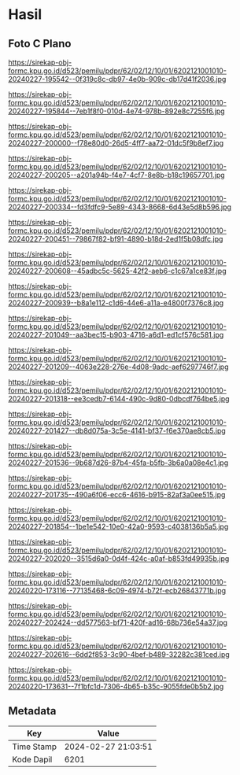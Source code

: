 # Hasil

## Foto C Plano

https://sirekap-obj-formc.kpu.go.id/d523/pemilu/pdpr/62/02/12/10/01/6202121001010-20240227-195542--0f319c8c-db97-4e0b-909c-db17d41f2036.jpg

https://sirekap-obj-formc.kpu.go.id/d523/pemilu/pdpr/62/02/12/10/01/6202121001010-20240227-195844--7eb1f8f0-010d-4e74-978b-892e8c7255f6.jpg

https://sirekap-obj-formc.kpu.go.id/d523/pemilu/pdpr/62/02/12/10/01/6202121001010-20240227-200000--f78e80d0-26d5-4ff7-aa72-01dc5f9b8ef7.jpg

https://sirekap-obj-formc.kpu.go.id/d523/pemilu/pdpr/62/02/12/10/01/6202121001010-20240227-200205--a201a94b-f4e7-4cf7-8e8b-b18c19657701.jpg

https://sirekap-obj-formc.kpu.go.id/d523/pemilu/pdpr/62/02/12/10/01/6202121001010-20240227-200334--fd3fdfc9-5e89-4343-8668-6d43e5d8b596.jpg

https://sirekap-obj-formc.kpu.go.id/d523/pemilu/pdpr/62/02/12/10/01/6202121001010-20240227-200451--79867f82-bf91-4890-b18d-2ed1f5b08dfc.jpg

https://sirekap-obj-formc.kpu.go.id/d523/pemilu/pdpr/62/02/12/10/01/6202121001010-20240227-200608--45adbc5c-5625-42f2-aeb6-c1c67a1ce83f.jpg

https://sirekap-obj-formc.kpu.go.id/d523/pemilu/pdpr/62/02/12/10/01/6202121001010-20240227-200939--b8a1e112-c1d6-44e6-a11a-e4800f7376c8.jpg

https://sirekap-obj-formc.kpu.go.id/d523/pemilu/pdpr/62/02/12/10/01/6202121001010-20240227-201049--aa3bec15-b903-4716-a6d1-ed1cf576c581.jpg

https://sirekap-obj-formc.kpu.go.id/d523/pemilu/pdpr/62/02/12/10/01/6202121001010-20240227-201209--4063e228-276e-4d08-9adc-aef6297746f7.jpg

https://sirekap-obj-formc.kpu.go.id/d523/pemilu/pdpr/62/02/12/10/01/6202121001010-20240227-201318--ee3cedb7-6144-490c-9d80-0dbcdf764be5.jpg

https://sirekap-obj-formc.kpu.go.id/d523/pemilu/pdpr/62/02/12/10/01/6202121001010-20240227-201427--db8d075a-3c5e-4141-bf37-f6e370ae8cb5.jpg

https://sirekap-obj-formc.kpu.go.id/d523/pemilu/pdpr/62/02/12/10/01/6202121001010-20240227-201536--9b687d26-87b4-45fa-b5fb-3b6a0a08e4c1.jpg

https://sirekap-obj-formc.kpu.go.id/d523/pemilu/pdpr/62/02/12/10/01/6202121001010-20240227-201735--490a6f06-ecc6-4616-b915-82af3a0ee515.jpg

https://sirekap-obj-formc.kpu.go.id/d523/pemilu/pdpr/62/02/12/10/01/6202121001010-20240227-201854--1be1e542-10e0-42a0-9593-c4038136b5a5.jpg

https://sirekap-obj-formc.kpu.go.id/d523/pemilu/pdpr/62/02/12/10/01/6202121001010-20240227-202020--3515d6a0-0d4f-424c-a0af-b853fd49935b.jpg

https://sirekap-obj-formc.kpu.go.id/d523/pemilu/pdpr/62/02/12/10/01/6202121001010-20240220-173116--77135468-6c09-4974-b72f-ecb26843771b.jpg

https://sirekap-obj-formc.kpu.go.id/d523/pemilu/pdpr/62/02/12/10/01/6202121001010-20240227-202424--dd577563-bf71-420f-ad16-68b736e54a37.jpg

https://sirekap-obj-formc.kpu.go.id/d523/pemilu/pdpr/62/02/12/10/01/6202121001010-20240227-202616--6dd2f853-3c90-4bef-b489-32282c381ced.jpg

https://sirekap-obj-formc.kpu.go.id/d523/pemilu/pdpr/62/02/12/10/01/6202121001010-20240220-173631--7f1bfc1d-7306-4b65-b35c-9055fde0b5b2.jpg


## Metadata

| Key        | Value               |
| ---------- | ------------------- |
| Time Stamp | 2024-02-27 21:03:51 |
| Kode Dapil | 6201                |



